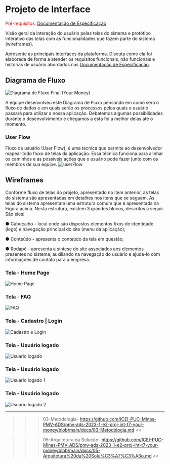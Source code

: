 
# Projeto de Interface

<span style="color:red">Pré-requisitos: <a href="02-Especificação do Projeto.md"> Documentação de Especificação</a></span>

Visão geral da interação do usuário pelas telas do sistema e protótipo interativo das telas com as funcionalidades que fazem parte do sistema (wireframes).

 Apresente as principais interfaces da plataforma. Discuta como ela foi elaborada de forma a atender os requisitos funcionais, não funcionais e histórias de usuário abordados nas <a href="02-Especificação do Projeto.md"> Documentação de Especificação</a>.

## Diagrama de Fluxo

![Diagrama de Fluxo Final (Your Money)](https://user-images.githubusercontent.com/112659128/230257348-7db30de0-8d13-4df1-b141-2b1886eff300.jpeg)


A equipe desenvolveu este Diagrama de Fluxo pensando em como será o fluxo de dados e em quais serão os processos pelos quais o usuário passará para utilizar a nossa aplicação. Debatemos algumas possibilidades durante o desenvolvimento e chegamos a esta foi a melhor delas até o momento.

### User Flow
Fluxo de usuário (User Flow), é uma técnica que permite ao desenvolvedor mapear todo fluxo de telas da aplicação. Essa técnica funciona para alinhar os caminhos e as possíveis ações que o usuário pode fazer junto com os membros de sua equipe.
![userFlow](img/UserFlow.png)


## Wireframes

Conforme fluxo de telas do projeto, apresentado no item anterior, as telas do sistema são apresentadas em detalhes nos itens que se seguem. As telas do sistema apresentam uma estrutura comum que é apresentada na Figura acima. Nesta estrutura, existem 3 grandes blocos, descritos a seguir. São eles:

● Cabeçalho - local onde são dispostos elementos fixos de identidade (logo) e navegação principal do site (menu da aplicação);

● Conteúdo - apresenta o conteúdo da tela em questão;

● Rodapé - apresenta a síntese do site associados aos elementos presentes no sistema, auxiliando na navegação do usuário e ajuda-lo com informações de contato para a empresa.

### Tela - Home Page
![Home Page](img/Wireframe-YourMoney(0).png)

### Tela - FAQ
![FAQ](img/Wireframe-YourMoney(1).png)

### Tela - Cadastro | Login
![Cadastro e Login](img/Wireframe-YourMoney(2).png)

### Tela - Usuário logado
![Usuario logado](img/Wireframe-YourMoney(3).png)

### Tela - Usuário logado
![Usuario logado 1](img/Wireframe-YourMoney(4).png)

### Tela - Usuário logado
![Usuario logado 2](img/Wireframe-YourMoney(5).png)

-----------------------------------------------------------------------------------------------------------------------------------------------------------------------


>>> 03-Metodologia- https://github.com/ICEI-PUC-Minas-PMV-ADS/pmv-ads-2023-1-e2-proj-int-t7-your-money/blob/main/docs/03-Metodologia.md <<

>>> 05-Arquitetura da Solução- https://github.com/ICEI-PUC-Minas-PMV-ADS/pmv-ads-2023-1-e2-proj-int-t7-your-money/blob/main/docs/05-Arquitetura%20da%20Solu%C3%A7%C3%A3o.md <<







